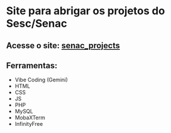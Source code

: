 # Site para abrigar os projetos do Sesc/Senac

<h2>Acesse o site: <a href="https://jayota.infinityfreeapp.com" target="_blank">senac_projects</a></h2>
<h2>Ferramentas:</h2>
<ul>
  <li>Vibe Coding (Gemini)</li>
  <li>HTML</li>
  <li>CSS</li>
  <li>JS</li>
  <li>PHP</li>
  <li>MySQL</li>
  <li>MobaXTerm</li>
  <li>InfinityFree</li>
</ul>
